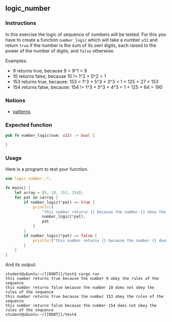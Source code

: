 ## logic_number

### Instructions

In this exercise the logic of sequence of numbers will be tested.
For this you have to create a function `number_logic` which will take a number `u32` and return `true` if the number is the sum of its own digits, each raised to the power of the number of digits, and `false` otherwise.

Examples:

- 9 returns true, because 9 = 9^1 = 9
- 10 returns false, because 10 != 1^2 + 0^2 = 1
- 153 returns true, because: 153 = 1^3 + 5^3 + 3^3 = 1 + 125 + 27 = 153
- 154 returns false, because: 154 != 1^3 + 5^3 + 4^3 = 1 + 125 + 64 = 190

### Notions

- [patterns](https://doc.rust-lang.org/book/ch18-00-patterns.html)

### Expected function

```rust
pub fn number_logic(num: u32) -> bool {

}
```

### Usage

Here is a program to test your function.

```rust
use logic_number::*;

fn main() {
    let array = [9, 10, 153, 154];
    for pat in &array {
        if number_logic(*pat) == true {
            println!(
                "this number returns {} because the number {} obey the rules of the sequence",
                number_logic(*pat),
                pat
            )
        }
        if number_logic(*pat) == false {
            println!("this number returns {} because the number {} does not obey the rules of the sequence", number_logic(*pat),pat )
        }
    }
}
```

And its output:

```console
student@ubuntu:~/[[ROOT]]/test$ cargo run
this number returns true because the number 9 obey the rules of the sequence
this number returns false because the number 10 does not obey the rules of the sequence
this number returns true because the number 153 obey the rules of the sequence
this number returns false because the number 154 does not obey the rules of the sequence
student@ubuntu:~/[[ROOT]]/test$
```
